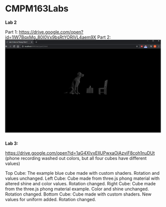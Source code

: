 # CMPM163Labs

**Lab 2**

Part 1: https://drive.google.com/open?id=1lW7BqxMg_80I0Vx9bsRtYORlVL4aem9X
Part 2:
![](lab2/Lab2Part2Scene.PNG)


**Lab 3:**

https://drive.google.com/open?id=1aG4XlvxEIlUPwxaOiAzviF8coh1nuDUt
(phone recording washed out colors, but all four cubes have different values)

Top Cube: The example blue cube made with custom shaders. Rotation and values unchanged.
Left Cube: Cube made from three.js phong material with altered shine and color values. Rotation changed.
Right Cube: Cube made from the three.js phong material example. Color and shine unchanged. Rotation changed.
Bottom Cube: Cube made with custom shaders. New values for uniform added. Rotation changed.
